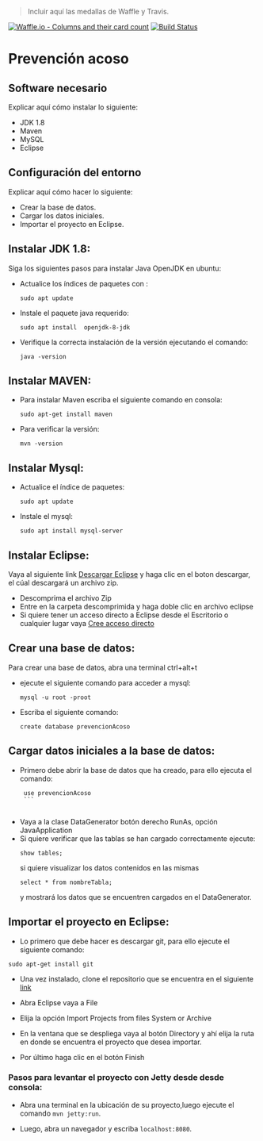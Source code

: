 > Incluir aquí las medallas de Waffle y Travis.

[![Waffle.io - Columns and their card count](https://badge.waffle.io/vgrana/prevencion-acoso-callejero.svg?columns=backlog)](https://waffle.io/vgrana/prevencion-acoso-callejero)
[![Build Status](https://travis-ci.com/vgrana/prevencion-acoso-callejero.svg?branch=master)](https://travis-ci.com/vgrana/prevencion-acoso-callejero)

# Prevención acoso

## Software necesario

Explicar aquí cómo instalar lo siguiente:
* JDK 1.8
* Maven
* MySQL
* Eclipse

## Configuración del entorno

Explicar aquí cómo hacer lo siguiente:
* Crear la base de datos.
* Cargar los datos iniciales.
* Importar el proyecto en Eclipse.


## Instalar JDK 1.8:

Siga los siguientes pasos para instalar Java OpenJDK en ubuntu:
- Actualice los índices de paquetes con :
	```
	sudo apt update
	```
- Instale el paquete java requerido:
	```
	sudo apt install  openjdk-8-jdk
	```
- Verifique la correcta instalación de la versión ejecutando el comando:
	```
	java -version
	``` 

## Instalar MAVEN:
- Para instalar Maven escriba el siguiente comando en consola:
	```
	sudo apt-get install maven
	```
- Para verificar la versión:
	```
	mvn -version 
	```
	
## Instalar Mysql:
- Actualice  el índice de paquetes:
	```
	sudo apt update
	```
- Instale el mysql:
	```
	sudo apt install mysql-server
	```

## Instalar Eclipse:
Vaya al siguiente link [Descargar Eclipse](https://www.eclipse.org/downloads/download.php?file=/technology/epp/downloads/release/2018-09/R/eclipse-jee-2018-09-linux-gtk-x86_64.tar.gz)
 y haga clic en el boton descargar, el cúal descargará un archivo zip.
- Descomprima el archivo Zip
- Entre en la carpeta descomprimida y haga doble clic en archivo eclipse
- Si quiere tener un acceso directo a Eclipse desde el Escritorio o cualquier lugar vaya [Cree acceso directo](https://computerhoy.com/paso-a-paso/software/como-crear-accesos-directos-escritorio-ubuntu-46982) 


## Crear una base de datos:
Para crear una base de datos, abra una terminal  ctrl+alt+t 
- ejecute el siguiente comando para acceder a mysql:
	```
	mysql -u root -proot
	```
- Escriba el siguiente comando:
	```
	create database prevencionAcoso
	```
	
## Cargar datos iniciales a la base de datos:
- Primero debe abrir la base de datos que ha creado, para ello ejecuta el comando:
	 ```
	  use prevencionAcoso
	  ```
		  
- Vaya a la clase DataGenerator botón derecho RunAs, opción JavaApplication
- Si quiere verificar que las tablas se han cargado correctamente ejecute:
	```
	show tables;
	```
	si quiere visualizar los datos contenidos en las mismas 
	```
	select * from nombreTabla;
	```
	y mostrará los datos que se encuentren cargados en el DataGenerator.


## Importar el proyecto en Eclipse:

- Lo primero que debe hacer es descargar git, para ello ejecute el siguiente comando:

```
sudo apt-get install git
```
- Una vez instalado, clone el repositorio que se encuentra en el siguiente [link](https://github.com/vgrana/prevencion-acoso-callejero)

- Abra Eclipse vaya a File
- Elija la opción Import Projects from files System or Archive

- En la ventana que se despliega vaya al botón Directory y ahí elija la ruta en donde se encuentra el proyecto que desea importar.

- Por último haga clic en el botón Finish 

### Pasos para levantar el proyecto con Jetty desde desde consola:

- Abra una terminal en la ubicación de su proyecto,luego ejecute el comando `mvn jetty:run`.

- Luego, abra un navegador y escriba `localhost:8080`.

